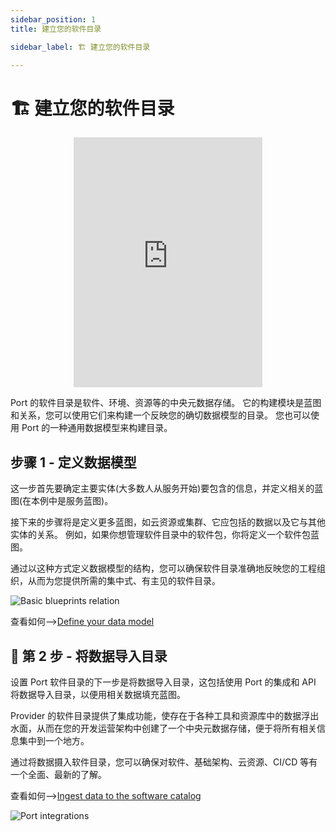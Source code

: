 ```yaml
---
sidebar_position: 1
title: 建立您的软件目录

sidebar_label: 🏗️ 建立您的软件目录

---
```


# 🏗️ 建立您的软件目录

<center>

<iframe width="60%" height="400" src="https://www.youtube.com/embed/-ir4YG-XMPU" title="YouTube video player" frameborder="0" allow="accelerometer; autoplay; clipboard-write; encrypted-media; gyroscope; picture-in-picture; web-share" allowfullscreen allow="fullscreen;"></iframe>

</center>

Port 的软件目录是软件、环境、资源等的中央元数据存储。 它的构建模块是蓝图和关系，您可以使用它们来构建一个反映您的确切数据模型的目录。 您也可以使用 Port 的一种通用数据模型来构建目录。

## 步骤 1 - 定义数据模型

这一步首先要确定主要实体(大多数人从服务开始)要包含的信息，并定义相关的蓝图(在本例中是服务蓝图)。

接下来的步骤将是定义更多蓝图，如云资源或集群、它应包括的数据以及它与其他实体的关系。 例如，如果你想管理软件目录中的软件包，你将定义一个软件包蓝图。

通过以这种方式定义数据模型的结构，您可以确保软件目录准确地反映您的工程组织，从而为您提供所需的集中式、有主见的软件目录。

![Basic blueprints relation](../../static/img/software-catalog/blueprint/exampleBlueprintsAndRelationsLayout.png)

查看如何-->[Define your data model](./define-your-data-model/define-your-data-model.md)

## 🔄 第 2 步 - 将数据导入目录

设置 Port 软件目录的下一步是将数据导入目录，这包括使用 Port 的集成和 API 将数据导入目录，以便用相关数据填充蓝图。

Provider 的软件目录提供了集成功能，使存在于各种工具和资源库中的数据浮出水面，从而在您的开发运营架构中创建了一个中央元数据存储，便于将所有相关信息集中到一个地方。

通过将数据摄入软件目录，您可以确保对软件、基础架构、云资源、CI/CD 等有一个全面、最新的了解。

查看如何-->[Ingest data to the software catalog](./sync-data-to-catalog/sync-data-to-catalog.md)

![Port integrations](../../static/img/software-catalog/integrations.png)